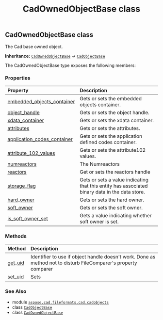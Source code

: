 ﻿---
title: CadOwnedObjectBase class
second_title: Aspose.CAD for Python via .NET API References
description: 
type: docs
weight: 960
url: /python-net/aspose.cad.fileformats.cad.cadobjects/cadownedobjectbase/
is_root: false
---

## CadOwnedObjectBase class

The Cad base owned object.



**Inheritance:** [`CadOwnedObjectBase`](/cad/python-net/aspose.cad.fileformats.cad.cadobjects/cadownedobjectbase) → 
[`CadObjectBase`](/cad/python-net/aspose.cad.fileformats.cad.cadobjects/cadobjectbase)



The CadOwnedObjectBase type exposes the following members:

### Properties
| Property | Description |
| :- | :- |
| [embedded_objects_container](/cad/python-net/aspose.cad.fileformats.cad.cadobjects/cadownedobjectbase/embedded_objects_container) | Gets or sets the embedded objects container. |
| [object_handle](/cad/python-net/aspose.cad.fileformats.cad.cadobjects/cadownedobjectbase/object_handle) | Gets or sets the object handle. |
| [xdata_container](/cad/python-net/aspose.cad.fileformats.cad.cadobjects/cadownedobjectbase/xdata_container) | Gets or sets the xdata container. |
| [attributes](/cad/python-net/aspose.cad.fileformats.cad.cadobjects/cadownedobjectbase/attributes) | Gets or sets the attributes. |
| [application_codes_container](/cad/python-net/aspose.cad.fileformats.cad.cadobjects/cadownedobjectbase/application_codes_container) | Gets or sets the application defined codes container. |
| [attribute_102_values](/cad/python-net/aspose.cad.fileformats.cad.cadobjects/cadownedobjectbase/attribute_102_values) | Gets or sets the attribute102 values. |
| [numreactors](/cad/python-net/aspose.cad.fileformats.cad.cadobjects/cadownedobjectbase/numreactors) | The Numreactors |
| [reactors](/cad/python-net/aspose.cad.fileformats.cad.cadobjects/cadownedobjectbase/reactors) | Get or sets the reactors handle |
| [storage_flag](/cad/python-net/aspose.cad.fileformats.cad.cadobjects/cadownedobjectbase/storage_flag) | Gets or sets a value indicating that this entity has associated binary data in the data store. |
| [hard_owner](/cad/python-net/aspose.cad.fileformats.cad.cadobjects/cadownedobjectbase/hard_owner) | Gets or sets the hard owner. |
| [soft_owner](/cad/python-net/aspose.cad.fileformats.cad.cadobjects/cadownedobjectbase/soft_owner) | Gets or sets the soft owner. |
| [is_soft_owner_set](/cad/python-net/aspose.cad.fileformats.cad.cadobjects/cadownedobjectbase/is_soft_owner_set) | Gets a value indicating whether soft owner is set. |


### Methods
| Method | Description |
| :- | :- |
| [get_uid](/cad/python-net/aspose.cad.fileformats.cad.cadobjects/cadownedobjectbase/get_uid/#) | Identifier to use if object handle doesn't work. Done as method not to disturb FileComparer's property comparer |
| [set_uid](/cad/python-net/aspose.cad.fileformats.cad.cadobjects/cadownedobjectbase/set_uid/#str) | Sets |



### See Also
* module [`aspose.cad.fileformats.cad.cadobjects`](..)
* class [`CadObjectBase`](/cad/python-net/aspose.cad.fileformats.cad.cadobjects/cadobjectbase)
* class [`CadOwnedObjectBase`](/cad/python-net/aspose.cad.fileformats.cad.cadobjects/cadownedobjectbase)
